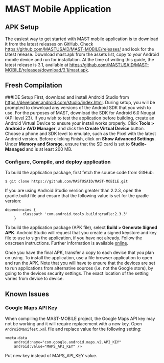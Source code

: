 # MAST Mobile Application
## APK Setup
The easiest way to get started with MAST mobile application is to download it from the latest releases on GitHub. Check https://github.com/MASTUSAID/MAST-MOBILE/releases/ and look for the latest release. Download mast.apk from the assets list, copy to your Android mobile device and run for installation. At the time of writing this guide, the latest release is 3.1, available at https://github.com/MASTUSAID/MAST-MOBILE/releases/download/3.1/mast.apk. 

## Fresh Compilation
###IDE Setup
First, download and install Android Studio from https://developer.android.com/studio/index.html. During setup, you will be prompted to download any versions of the Android SDK that you wish to use. For the purposes of MAST, download the SDK for Android 6.0 Nougat (API level 23).
If you wish to test the application before building, create an Android Virtual Device to ensure your install works properly. Click **Tools > Android > AVD Manager**, and click the **Create Virtual Device** button. Choose a phone and SDK level to emulate, such as the Pixel with the latest Android version. Before clicking Finish, click on **Show Advanced Settings**. Under **Memory and Storage**, ensure that the SD card is set to **Studio-Managed** and is at least 200 MB.

### Configure, Compile, and deploy application
To build the application package, first fetch the source code from GitHub:
```
$ git clone https://github.com/MASTUSAID/MAST-MOBILE.git
```
If you are using Android Studio version greater than 2.2.3, open the gradle.build file and ensure that the following value is set for the gradle version:
```
dependencies {
        classpath 'com.android.tools.build:gradle:2.3.3'
    }
```

To build the application package (APK file), select **Build > Generate Signed APK**. Android Studio will request that you create a signed keystore and key file to use to sign the application, if you have not already. Follow the onscreen instructions. Further information is available [online](https://developer.android.com/studio/publish/app-signing.html).

Once you have the final APK, transfer a copy to each device that you plan on using. To install the application, use a file browser application to open and run the APK. Note that you will have to ensure that the devices are set to run applications from alternative sources (i.e. not the Google store), by going to the devices security settings. The exact location of the setting varies from device to device.

## Known Issues
### Google Maps API Key
When compiling the MAST-MOBILE project, the Google Maps API key may not be working and it will require replacement with a new key. Open `AndroidManifest.xml` file and replace value for the following setting:
```
<meta-data
    android:name="com.google.android.maps.v2.API_KEY"
    android:value="MAPS_API_KEY" />
```
Put new key instead of MAPS_API_KEY value.

